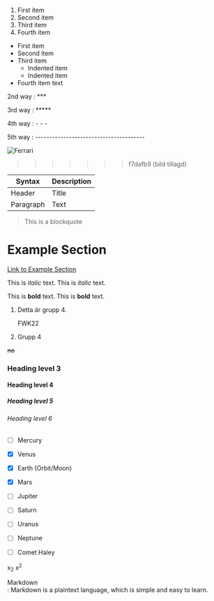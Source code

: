 
1. First item
2. Second item
3. Third item
4. Fourth item

- First item
- Second item
- Third item
    - Indented item
    - Indented item
- Fourth item
text

[^1]: My reference.
1st way : * * *

2nd way : ***

3rd way : *****

4th way : - - -

5th way : ---------------------------------------



![Ferrari](https://www.supercars.net/blog/wp-content/uploads/2022/02/Ferrari-SF90-Stradale-1.jpg)
>>>>>>> f7dafb9 (bild tillagd)



| Syntax      | Description |
| ----------- | ----------- |
| Header      | Title       |
| Paragraph   | Text        |













> This is a blockquote
# Example Section
[Link to Example Section](#example-section)

This is *italic* text.
This is _italic_ text.

This is **bold** text.
This is __bold__ text.

<ol>
  <li>Detta är grupp 4.</li>
    <p>FWK22</p>
  <li> Grupp 4</li>
</ol>


~~no~~


### Heading level 3
#### Heading level 4
##### Heading level 5
###### Heading level 6

- [ ] Mercury
- [x] Venus
- [x] Earth (Orbit/Moon)
- [x] Mars
- [ ] Jupiter
- [ ] Saturn
- [ ] Uranus
- [ ] Neptune

- [ ] Comet Haley


x<sub>2</sub>
x<sup>2</sup>


Markdown  
: Markdown is a plaintext language, which is simple and easy to learn.  
